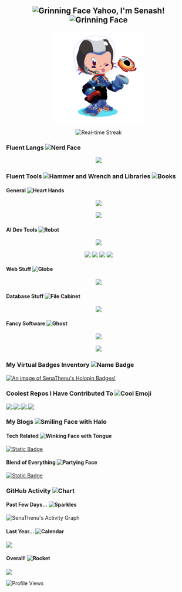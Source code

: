 <h2 align="center"><img src="https://raw.githubusercontent.com/Tarikul-Islam-Anik/Animated-Fluent-Emojis/master/Emojis/Smilies/Grinning Face.png" alt="Grinning Face" width="25" height="25" /> Yahoo, I'm Senash! <img src="https://raw.githubusercontent.com/Tarikul-Islam-Anik/Animated-Fluent-Emojis/master/Emojis/Smilies/Grinning Face.png" alt="Grinning Face" width="25" height="25" /></h2>

<div align="center">
  <img height=250px src="https://github.com/SenaThenu/SenaThenu/blob/main/Octocat.png"></img>
</div>

<!-- Live Streak -->
<p align="center">
  <img src="https://github-readme-streak-stats.herokuapp.com?user=SenaThenu&theme=tokyonight&hide_border=true&border_radius=25&mode=weekly&exclude_days=Sun%2CSat&card_width=500&background=45%2C094A9F%2C49447E" alt="Real-time Streak">
      <!-- Special Thanks: https://git.io/streak-stats -->
</p>

### Fluent Langs <img src="https://raw.githubusercontent.com/Tarikul-Islam-Anik/Animated-Fluent-Emojis/master/Emojis/Smilies/Nerd%20Face.png" alt="Nerd Face" width="25" height="25" />
<p align="center">
    <img src="https://skillicons.dev/icons?i=py,js&theme=dark">
</p>
    <!-- Special Thanks: https://github.com/tandpfun/skill-icons -->

### Fluent Tools <img src="https://raw.githubusercontent.com/Tarikul-Islam-Anik/Animated-Fluent-Emojis/master/Emojis/Objects/Hammer and Wrench.png" alt="Hammer and Wrench" width="25" height="25" /> and Libraries <img src="https://raw.githubusercontent.com/Tarikul-Islam-Anik/Animated-Fluent-Emojis/master/Emojis/Objects/Books.png" alt="Books" width="25" height="25" />

#### General <img src="https://raw.githubusercontent.com/Tarikul-Islam-Anik/Animated-Fluent-Emojis/master/Emojis/Hand%20gestures/Heart%20Hands.png" alt="Heart Hands" width="20" height="20" />
<p align="center">
  <img src="https://skillicons.dev/icons?i=git,selenium,linux,md,godot&theme=dark">
</p>
    <!-- Special Thanks: https://github.com/tandpfun/skill-icons -->

<!-- Additonal -->
<div align="center">
  <a href="https://colab.research.google.com/"><img height=30px src="https://img.shields.io/badge/Google_Colab-242938?logo=googlecolab"></a>
</div>

#### AI Dev Tools <img src="https://raw.githubusercontent.com/Tarikul-Islam-Anik/Animated-Fluent-Emojis/master/Emojis/Smilies/Robot.png" alt="Robot" width="20" height="20" />
<p align="center">
    <img src="https://skillicons.dev/icons?i=tensorflow&theme=dark">
</p>

<!-- Additonal Packages -->
<div align="center">
  <a href="https://scikit-learn.org/"><img height=30px src="https://img.shields.io/badge/sk--learn-242938?logo=scikitlearn&logoColor=f5f5f5"></a>
  <a href="https://numpy.org/"><img height=30px src="https://img.shields.io/badge/NumPy-242938?logo=numpy&logoColor=f5f5f5"></a>
  <a href="https://pandas.pydata.org/"><img height=30px src="https://img.shields.io/badge/Pandas-242938?logo=pandas&logoColor=f5f5f5"></a>
  <a href="https://jupyter.org/"><img height=30px src="https://img.shields.io/badge/JupyterNBs-242938?logo=jupyter&logoColor=f5f5f5"></a>
</div>

#### Web Stuff <img src="https://raw.githubusercontent.com/Tarikul-Islam-Anik/Animated-Fluent-Emojis/master/Emojis/Travel and places/Globe with Meridians.png" alt="Globe" width="20" height="20" />
<p align="center">
    <img src="https://skillicons.dev/icons?i=typescript,react,html,css,flask,bootstrap,vite,express,nodejs,sass&theme=dark">
</p>

#### Database Stuff <img src="https://raw.githubusercontent.com/Tarikul-Islam-Anik/Animated-Fluent-Emojis/master/Emojis/Objects/File%20Cabinet.png" alt="File Cabinet" width="20" height="20" />
<p align="center">
  <img src="https://skillicons.dev/icons?i=mysql,mongodb&theme=dark">
</p>

#### Fancy Software <img src="https://raw.githubusercontent.com/Tarikul-Islam-Anik/Animated-Fluent-Emojis/master/Emojis/Smilies/Ghost.png" alt="Ghost" width="20" height="20" />

<p align="center">
  <img src="https://skillicons.dev/icons?i=figma,ai&theme=dark">
</p>

<div align="center">
  <a href="https://notion.so/"><img height=30px src="https://img.shields.io/badge/Notion-242938?logo=notion"></a>
</div>

<!-- Holopin Badges -->
### My Virtual Badges Inventory <img src="https://raw.githubusercontent.com/Tarikul-Islam-Anik/Animated-Fluent-Emojis/master/Emojis/Symbols/Name Badge.png" alt="Name Badge" width="25" height="25" />
<a href="https://holopin.io/@senathenu">
  <img src="https://holopin.me/senathenu" alt="An image of SenaThenu's Holopin Badges!" align="center">
</a>

<!-- Top Repos -->
### Coolest Repos I Have Contributed To <img src="https://raw.githubusercontent.com/Tarikul-Islam-Anik/Animated-Fluent-Emojis/master/Emojis/Smilies/Smiling Face with Sunglasses.png" alt="Cool Emoji" width="25" height="25" />
<a href="https://github.com/SenaThenu/StudySphere">
  <img width=320 align="center" src="https://github-readme-stats.vercel.app/api/pin/?username=SenaThenu&repo=StudySphere&theme=github_dark&hide_border=true&border_radius=20&bg_color=0c3666">
</a>
<a href="https://github.com/SenaThenu/senathenu-shop">
  <img width=320 align="center" src="https://github-readme-stats.vercel.app/api/pin/?username=SenaThenu&repo=senathenu-shop&theme=github_dark&hide_border=true&border_radius=20&bg_color=0c3666">
</a>
<a href="https://github.com/SenaThenu/kindle-clippings-to-notion">
  <img width=320 align="center" src="https://github-readme-stats.vercel.app/api/pin/?username=SenaThenu&repo=kindle-clippings-to-notion&theme=github_dark&hide_border=true&border_radius=20&bg_color=0c3666">
</a>
<a href="https://github.com/SenaThenu/link-orchard">
  <img width=320 align="center" src="https://github-readme-stats.vercel.app/api/pin/?username=SenaThenu&repo=link-orchard&theme=github_dark&hide_border=true&border_radius=20&bg_color=0c3666">
</a>
    <!-- Special Thanks: https://github.com/anuraghazra/github-readme-stats#github-extra-pins -->

<!-- My Blog -->
### My Blogs <img src="https://raw.githubusercontent.com/Tarikul-Islam-Anik/Animated-Fluent-Emojis/master/Emojis/Smilies/Smiling%20Face%20with%20Halo.png" alt="Smiling Face with Halo" width="25" height="25" />

#### Tech Related <img src="https://raw.githubusercontent.com/Tarikul-Islam-Anik/Animated-Fluent-Emojis/master/Emojis/Smilies/Winking%20Face%20with%20Tongue.png" alt="Winking Face with Tongue" width="25" height="25" />
<a href="https://senathenu.hashnode.dev/"> 
  <img alt="Static Badge" height=35px src="https://img.shields.io/badge/Hashnode-2862fe?logo=hashnode">
</a>

#### Blend of Everything <img src="https://raw.githubusercontent.com/Tarikul-Islam-Anik/Animated-Fluent-Emojis/master/Emojis/Smilies/Partying%20Face.png" alt="Partying Face" width="25" height="25" />
<a href="https://medium.com/@senathenu">
  <img alt="Static Badge" height=35px src="https://img.shields.io/badge/Medium-000?logo=medium">
</a>

### GitHub Activity <img src="https://raw.githubusercontent.com/Tarikul-Islam-Anik/Animated-Fluent-Emojis/master/Emojis/Objects/Chart Increasing.png" alt="Chart" width="25" height="25" />

#### Past Few Days... <img src="https://raw.githubusercontent.com/Tarikul-Islam-Anik/Animated-Fluent-Emojis/master/Emojis/Activities/Sparkles.png" alt="Sparkles" width="25" height="25" />
<img alt="SenaThenu's Activity Graph" src="https://github-readme-activity-graph.vercel.app/graph/?username=SenaThenu&bg_color=0c3666&color=519df3&line=1666c0&point=1a7ae6&hide_border=true&radius=16&area=true">
    <!-- Special Thanks: https://github.com/ashutosh00710/github-readme-activity-graph -->

#### Last Year... <img src="https://raw.githubusercontent.com/Tarikul-Islam-Anik/Animated-Fluent-Emojis/master/Emojis/Objects/Calendar.png" alt="Calendar" width="25" height="25" />
<img align="center" src="http://github-profile-summary-cards.vercel.app/api/cards/profile-details?username=SenaThenu&theme=prussian">
    <!-- Special Thanks: https://github.com/vn7n24fzkq/github-profile-summary-cards -->
    
#### Overall! <img src="https://raw.githubusercontent.com/Tarikul-Islam-Anik/Animated-Fluent-Emojis/master/Emojis/Travel and places/Rocket.png" alt="Rocket" width="25" height="25" />
<img align="center" src="http://github-profile-summary-cards.vercel.app/api/cards/stats?username=SenaThenu&theme=prussian">

![Profile Views](https://komarev.com/ghpvc/?username=SenaThenu&label=Profile+Views&color=38a0ff)

<!---
SenaThenu/SenaThenu is a ✨ special ✨ repository because its `README.md` (this file) appears on your GitHub profile.
You can click the Preview link to take a look at your changes.
--->
